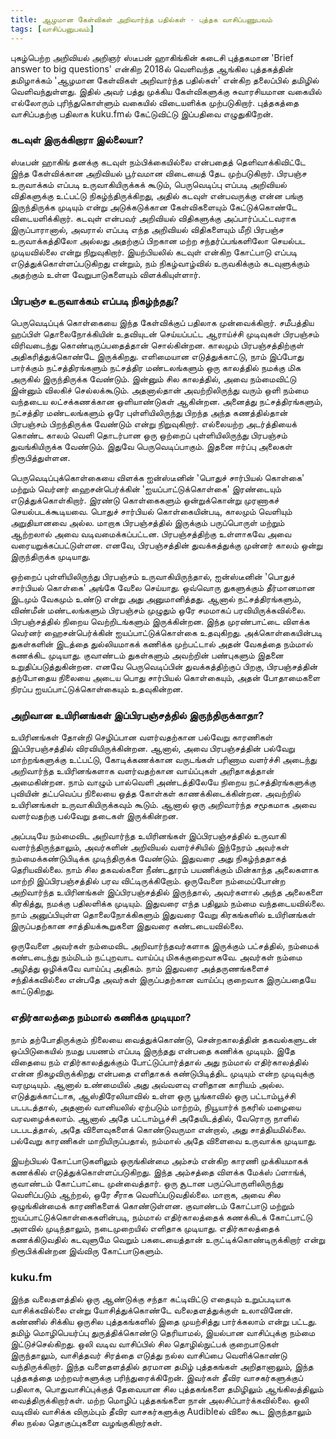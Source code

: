 ```yaml
---
title: ஆழமான கேள்விகள் அறிவார்ந்த பதில்கள் - புத்தக வாசிப்பணுபவம்
tags: [வாசிப்பனுபவம்]
---
```


புகழ்பெற்ற அறிவியல் அறிஞர் ஸ்டீபன் ஹாகிங்கின் கடைசி புத்தகமான 'Brief answer to big questions' என்கிற 2018ல் வெளிவந்த ஆங்கில புத்தகத்தின் தமிழாக்கம் 'ஆழமான கேள்விகள் அறிவார்ந்த பதில்கள்' என்கிற தலைப்பில் தமிழில் வெளிவந்துள்ளது. இதில் அவர் பத்து முக்கிய கேள்விகளுக்கு சுவாரசியமான வகையில் எல்லோரும் புரிந்துகொள்ளும் வகையில் விடையளிக்க முற்படுகிறார். புத்தகத்தை வாசிப்பதற்கு பதிலாக kuku.fmல் கேட்டுவிட்டு இப்பதிவை எழுதுகிறேன்.

### கடவுள் இருக்கிறாரா இல்லையா?
ஸ்டீபன் ஹாகிங் தனக்கு கடவுள் நம்பிக்கையில்லை என்பதைத் தெளிவாக்கிவிட்டே இந்த கேள்விக்கான அறிவியல் பூர்வமான விடையைத் தேட முற்படுகிறார். பிரபஞ்ச உருவாக்கம் எப்படி உருவாகியிருக்கக் கூடும், பெருவெடிப்பு எப்படி அறிவியல் விதிகளுக்கு உட்பட்டு நிகழ்ந்திருக்கிறது, அதில் கடவுள் என்பவருக்கு என்ன பங்கு இருந்திருக்க முடியும் என்று அடுக்கடுக்கான கேள்விகளையும் கேட்டுக்கொண்டே விடையளிக்கிறார். கடவுள் என்பவர் அறிவியல் விதிகளுக்கு அப்பார்ப்பட்டவராக இருப்பாரானால், அவரால் எப்படி எந்த அறிவியல் விதிகளையும் மீறி பிரபஞ்ச உருவாக்கத்திலோ அல்லது அதற்குப் பிறகான மற்ற சந்தர்ப்பங்களிலோ செயல்பட முடியவில்லை என்று நிறுவுகிறார். இயற்பியலில் கடவுள் என்கிற கோட்பாடு எப்படி எடுத்துக்கொள்ளப்படுகிறது என்றும், நம் நிகழ்வாழ்வில் உருவகிக்கும் கடவுளுக்கும் அதற்கும் உள்ள வேறுபாடுகளையும் விளக்கியுள்ளார்.

### பிரபஞ்ச உருவாக்கம் எப்படி நிகழ்ந்தது?
பெருவெடிப்புக் கொள்கையை இந்த கேள்விக்குப் பதிலாக முன்வைக்கிறார். சமீபத்திய ஹப்பிள் தொலைநோக்கியின் உதவியுடன் செய்யப்பட்ட ஆராய்ச்சி முடிவுகள் பிரபஞ்சம் விரிவடைந்து கொண்டிருப்பதைத்தான் சொல்கின்றன. காலமும் பிரபஞ்சத்திற்குள் அதிகரித்துக்கொண்டே இருக்கிறது. எளிமையான எடுத்துக்காட்டு, நாம் இப்போது பார்க்கும் நட்சத்திரங்களும் நட்சத்திர மண்டலங்களும் ஒரு காலத்தில் நமக்கு மிக அருகில் இருந்திருக்க வேண்டும். இன்னும் சில காலத்தில், அவை நம்மைவிட்டு இன்னும் விலகிச் செல்லக்கூடும். அதனால்தான் அவற்றிலிருந்து வரும் ஒளி நம்மை வந்தடைய லட்சக்கணக்கான ஒளியாண்டுகள் ஆகின்றன. அனைத்து நட்சத்திரங்களும், நட்சத்திர மண்டலங்களும் ஒரே புள்ளியிலிருந்து பிறந்த அந்த கணத்தில்தான் பிரபஞ்சம் பிறந்திருக்க வேண்டும் என்று நிறுவுகிறார். எல்லையற்ற அடர்த்தியைக் கொண்ட காலம் வெளி தொடர்பான ஒரு ஒற்றைப் புள்ளியிலிருந்து பிரபஞ்சம் துவங்கியிருக்க வேண்டும். இதுவே பெருவெடிப்பாகும். இதனை ஈர்ப்பு அலைகள் நிரூபித்துள்ளன.

பெருவெடிப்புக்கொள்கையை விளக்க ஐன்ஸ்டீனின் 'பொதுச் சார்பியல் கொள்கை' மற்றும் வெர்னர் ஹைசன்பெர்க்கின் 'ஐயப்பாட்டுக்கொள்கை' இரண்டையும் எடுத்துக்கொள்கிறார். இரண்டு கொள்கைகளும் ஒன்றுக்கொன்று முரணாகச் செயல்படக்கூடியவை. பொதுச் சார்பியல் கொள்கையின்படி, காலமும் வெளியும் அறுதியானவை அல்ல. மாறாக பிரபஞ்சத்தில் இருக்கும் பருப்பொருள் மற்றும் ஆற்றலால் அவை வடிவமைக்கப்பட்டன. பிரபஞ்சத்திற்கு உள்ளாகவே அவை வரையறுக்கப்பட்டுள்ளன. எனவே, பிரபஞ்சத்தின் துவக்கத்துக்கு முன்னர் காலம் ஒன்று இருந்திருக்க முடியாது.

ஒற்றைப் புள்ளியிலிருந்து பிரபஞ்சம் உருவாகியிருந்தால், ஐன்ஸ்டீனின் 'பொதுச் சார்பியல் கொள்கை' அங்கே வேலை செய்யாது. ஒவ்வொரு துகளுக்கும் தீர்மானமான இடமும் வேகமும் உண்டு என்று அது அனுமானித்தது. ஆனால் நட்சத்திரங்களும், விண்மீன் மண்டலங்களும் பிரபஞ்சம் முழுதும் ஒரே சமமாகப் பரவியிருக்கவில்லை. பிரபஞ்சத்தில் நிறைய வெற்றிடங்களும் இருக்கின்றன. இந்த முரண்பாட்டை விளக்க வெர்னர் ஹைசன்பெர்க்கின் ஐயப்பாட்டுக்கொள்கை உதவுகிறது. அக்கொள்கையின்படி துகள்களின் இடத்தை துல்லியமாகக் கணிக்க முற்பட்டால் அதன் வேகத்தை நம்மால் கணக்கிட முடியாது. குவாண்டம் துகள்களும் அவற்றின் பண்புகளும் இதனை உறுதிப்படுத்துகின்றன. எனவே பெருவெடிப்பின் துவக்கத்திற்குப் பிறகு, பிரபஞ்சத்தின் தற்போதைய நிலையை அடைய பொது சார்பியல் கொள்கையும், அதன் போதாமைகளை நிரப்ப ஐயப்பாட்டுக்கொள்கையும் உதவுகின்றன.

### அறிவான உயிரினங்கள் இப்பிரபஞ்சத்தில் இருந்திருக்காதா?
உயிரினங்கள் தோன்றி செழிப்பான வளர்வதற்கான பல்வேறு காரணிகள் இப்பிரபஞ்சத்தில் விரவியிருக்கின்றன. ஆனால், அவை பிரபஞ்சத்தின் பல்வேறு மாற்றங்களுக்கு உட்பட்டு,  கோடிக்கணக்கான வருடங்கள் பரிணாம வளர்ச்சி அடைந்து அறிவார்ந்த உயிரினங்களாக வளர்வதற்கான வாய்ப்புகள் அரிதாகத்தான் அமைகின்றன. நாம் வாழும் பால்வெளி அண்டத்திலேயே நிறைய நட்சத்திரங்களுக்கு புவியின் தட்பவெப்ப நிலையை ஒத்த கோள்கள் காணக்கிடைக்கின்றன. அவற்றில் உயிரினங்கள் உருவாகியிருக்கவும் கூடும். ஆனால் ஒரு அறிவார்ந்த சமூகமாக அவை வளர்வதற்கு பல்வேறு தடைகள் இருக்கின்றன.

அப்படியே நம்மைவிட அறிவார்ந்த உயிரினங்கள் இப்பிரபஞ்சத்தில் உருவாகி வளர்ந்திருந்தாலும், அவர்களின் அறிவியல் வளர்ச்சியில் இந்நேரம் அவர்கள் நம்மைக்கண்டுபிடிக்க முடிந்திருக்க வேண்டும். இதுவரை அது நிகழ்ந்ததாகத் தெரியவில்லை. நாம் சில தகவல்களை நீண்டதூரம் பயணிக்கும் மின்காந்த அலைகளாக மாற்றி இப்பிரபஞ்சத்தில் பரவ விட்டிருக்கிறோம். ஒருவேளை நம்மைப்போன்ற அறிவார்ந்த உயிரினங்கள் இப்பிரபஞ்சத்தில் இருந்தால், அவர்களால் அந்த அலைகளை கிரகித்து, நமக்கு பதிலளிக்க முடியும். இதுவரை எந்த பதிலும் நம்மை வந்தடையவில்லை. நாம் அனுப்பியுள்ள தொலைநோக்கிகளும் இதுவரை வேறு கிரகங்களில் உயிரினங்கள் இருப்பதற்கான சாத்தியக்கூறுகளை இதுவரை கண்டடையவில்லை.

ஒருவேளை அவர்கள் நம்மைவிட அறிவார்ந்தவர்களாக இருக்கும் பட்சத்தில், நம்மைக் கண்டடைந்து நம்மிடம் நட்புறவாட வாய்ப்பு மிகக்குறைவாகவே. அவர்கள் நம்மை அழித்து ஒழிக்கவே வாய்ப்பு அதிகம். நாம் இதுவரை அத்தருணங்களைச் சந்திக்கவில்லை என்பதே அவர்கள் இருப்பதற்கான வாய்ப்பு குறைவாக இருப்பதையே காட்டுகிறது.

### எதிர்காலத்தை நம்மால் கணிக்க முடியுமா?
நாம் தற்போதிருக்கும் நிலையை வைத்துக்கொண்டு, சென்றகாலத்தின் தகவல்களுடன் ஒப்பிடுகையில் நமது பயணம் எப்படி இருந்தது என்பதை கணிக்க முடியும். இதே விதையை நம் எதிர்காலத்துக்கும் போட்டுப்பார்த்தால் அது நம்மால் எதிர்காலத்தில் என்ன நிகழவிருக்கிறது என்பதை எளிதாகக் கண்டுபிடித்திட முடியும் என்ற முடிவுக்கு வரமுடியும். ஆனால் உண்மையில் அது அவ்வளவு எளிதான காரியம் அல்ல. எடுத்துக்காட்டாக, ஆஸ்திரேலியாவில் உள்ள ஒரு பூங்காவில் ஒரு பட்டாம்பூச்சி படபடத்தால், அதனால் வானியலில் ஏற்படும் மாற்றம், நியூயார்க் நகரில் மழையை வரவழைக்கலாம். ஆனால் அதே பட்டாம்பூச்சி அதேயிடத்தில், வேரொரு நாளில் படபடத்தால், அதே விளைவுகளைக் கொண்டுவருமா என்றால், அது சாத்தியமில்லை. பல்வேறு காரணிகள் மாறியிருப்பதால், நம்மால் அதே விளைவை உருவாக்க முடியாது.

இயற்பியல் கோட்பாடுகளிலும் ஒருங்கின்மை அம்சம் என்கிற காரணி முக்கியமாகக் கணக்கில் எடுத்துக்கொள்ளப்படுகிறது. இந்த அம்சத்தை விளக்க மேக்ஸ் ப்ளாங்க், குவாண்டம் கோட்பாட்டை முன்வைத்தார். ஒரு சூடான பருப்பொருளிலிருந்து வெளிப்படும் ஆற்றல், ஒரே சீராக வெளிப்படுவதில்லை. மாறாக, அவை சில ஒழுங்கின்மைக் காரணிகளைக் கொண்டுள்ளன. குவாண்டம் கோட்பாடு மற்றும் ஐயப்பாட்டுக்கொள்கைகளின்படி, நம்மால் எதிர்காலத்தைக் கணக்கிடக் கோட்பாட்டு அளவில் முடிந்தாலும், நடைமுறையில் எளிதாக முடியாது. எதிர்காலத்தைக் கணக்கிடுவதில் கடவுளுமே வெறும் பகடையைத்தான் உருட்டிக்கொண்டிருக்கிறார் என்று நிரூபிக்கின்றன இவ்விரு கோட்பாடுகளும்.

### kuku.fm
இந்த வலைதளத்தில் ஒரு ஆண்டுக்கு சந்தா கட்டிவிட்டு எதையும் உறுப்படியாக வாசிக்கவில்லை என்று யோசித்துக்கொண்டே வலைதளத்துக்குள் உலாவினேன். கண்ணில் சிக்கிய ஒருசில புத்தகங்களில் இதை முயற்சித்து பார்க்கலாம் என்று பட்டது. தமிழ் மொழிபெயர்ப்பு துருத்திக்கொண்டு தெரியாமல், இயல்பான வாசிப்புக்கு நம்மை இட்டுச்செல்கிறது. ஒலி வடிவ வாசிப்பில் சில தொழில்நுட்பக் குறைபாடுகள் இருந்தாலும், வாசித்தவர் சிரத்தை எடுத்து நல்ல வாசிப்பை வெளிக்கொண்டு வந்திருக்கிறார். இந்த வளைதளத்தில் தரமான தமிழ் புத்தகங்கள் அறிதானாலும், இந்த புத்தகத்தை மற்றவர்களுக்கு பரிந்துரைக்கிறேன். இவர்கள் தீவிர வாசகர்களுக்குப் பதிலாக, பொதுவாசிப்புக்குத் தேவையான சில புத்தகங்களை தமிழிலும் ஆங்கிலத்திலும் வைத்திருக்கிறார்கள். மற்ற மொழிப் புத்தகங்களை நான் அலசிப்பார்க்கவில்லை. ஒலி வடிவில் வாசிக்க விரும்பும் தீவிர வாசகர்களுக்கு Audibleல் விலை கூட இருந்தாலும் சில நல்ல தொகுப்புகளை வழங்குகிறார்கள்.
